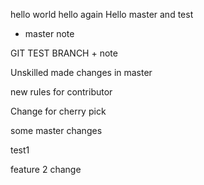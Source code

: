 hello world
hello again
Hello master and test
+ master note


GIT TEST BRANCH + note

Unskilled made changes in master

new rules for contributor

Change for cherry pick

some master changes

test1

feature 2 change